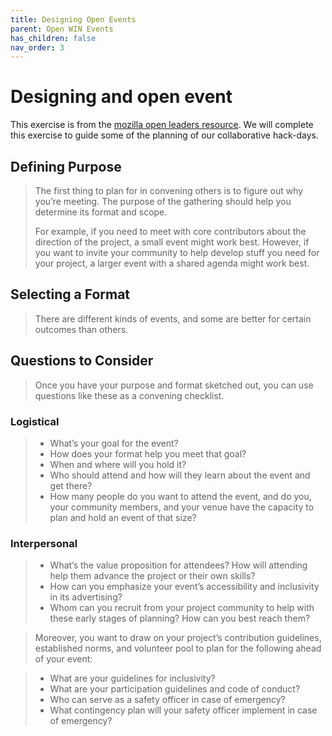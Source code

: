 ```yaml
---
title: Designing Open Events
parent: Open WIN Events
has_children: false
nav_order: 3
---
```


# Designing and open event

This exercise is from the [mozilla open leaders resource](https://mozilla.github.io/open-leadership-training-series/articles/running-awesome-community-events/designing-an-open-event/). We will complete this exercise to guide some of the planning of our collaborative hack-days.

## Defining Purpose

> The first thing to plan for in convening others is to figure out why you’re meeting. The purpose of the gathering should help you determine its format and scope.
>
> For example, if you need to meet with core contributors about the direction of the project, a small event might work best. However, if you want to invite your community to help develop stuff you need for your project, a larger event with a shared agenda might work best.

## Selecting a Format

> There are different kinds of events, and some are better for certain outcomes than others.

## Questions to Consider

> Once you have your purpose and format sketched out, you can use questions like these as a convening checklist.

### Logistical

> * What’s your goal for the event?
> * How does your format help you meet that goal?
> * When and where will you hold it?
> * Who should attend and how will they learn about the event and get there?
> * How many people do you want to attend the event, and do you, your community members, and your venue have the capacity to plan and hold an event of that size?

### Interpersonal

> * What’s the value proposition for attendees? How will attending help them advance the project or their own skills?
> * How can you emphasize your event’s accessibility and inclusivity in its advertising?
> * Whom can you recruit from your project community to help with these early stages of planning? How can you best reach them?

  > Moreover, you want to draw on your project’s contribution guidelines, established norms, and volunteer pool to plan for the following ahead of your event:

> * What are your guidelines for inclusivity?
> * What are your participation guidelines and code of conduct?
> * Who can serve as a safety officer in case of emergency?
> * What contingency plan will your safety officer implement in case of emergency?
